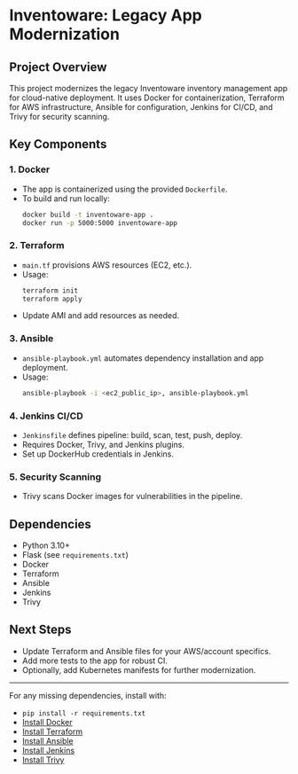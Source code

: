 # Inventoware: Legacy App Modernization

## Project Overview
This project modernizes the legacy Inventoware inventory management app for cloud-native deployment. It uses Docker for containerization, Terraform for AWS infrastructure, Ansible for configuration, Jenkins for CI/CD, and Trivy for security scanning.

## Key Components

### 1. Docker
- The app is containerized using the provided `Dockerfile`.
- To build and run locally:
  ```sh
  docker build -t inventoware-app .
  docker run -p 5000:5000 inventoware-app
  ```

### 2. Terraform
- `main.tf` provisions AWS resources (EC2, etc.).
- Usage:
  ```sh
  terraform init
  terraform apply
  ```
- Update AMI and add resources as needed.

### 3. Ansible
- `ansible-playbook.yml` automates dependency installation and app deployment.
- Usage:
  ```sh
  ansible-playbook -i <ec2_public_ip>, ansible-playbook.yml
  ```

### 4. Jenkins CI/CD
- `Jenkinsfile` defines pipeline: build, scan, test, push, deploy.
- Requires Docker, Trivy, and Jenkins plugins.
- Set up DockerHub credentials in Jenkins.

### 5. Security Scanning
- Trivy scans Docker images for vulnerabilities in the pipeline.

## Dependencies
- Python 3.10+
- Flask (see `requirements.txt`)
- Docker
- Terraform
- Ansible
- Jenkins
- Trivy

## Next Steps
- Update Terraform and Ansible files for your AWS/account specifics.
- Add more tests to the app for robust CI.
- Optionally, add Kubernetes manifests for further modernization.

---
For any missing dependencies, install with:
- `pip install -r requirements.txt`
- [Install Docker](https://docs.docker.com/get-docker/)
- [Install Terraform](https://developer.hashicorp.com/terraform/tutorials/aws-get-started/install-cli)
- [Install Ansible](https://docs.ansible.com/ansible/latest/installation_guide/intro_installation.html)
- [Install Jenkins](https://www.jenkins.io/doc/book/installing/)
- [Install Trivy](https://aquasecurity.github.io/trivy/v0.18.3/installation/)
